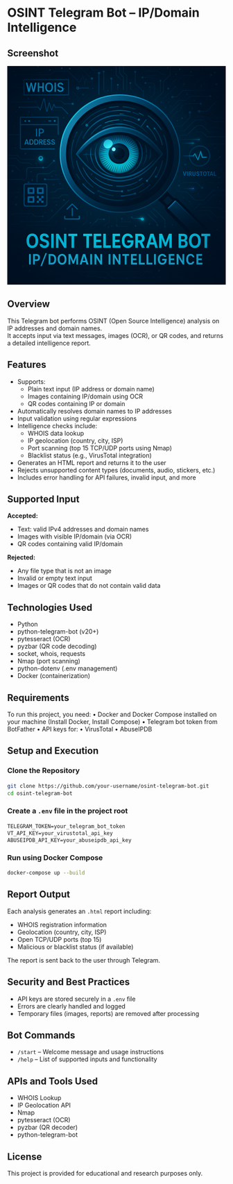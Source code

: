 # OSINT Telegram Bot – IP/Domain Intelligence
## Screenshot
![Bot Screenshot](screenshot.png)
## Overview

This Telegram bot performs OSINT (Open Source Intelligence) analysis on IP addresses and domain names.  
It accepts input via text messages, images (OCR), or QR codes, and returns a detailed intelligence report.

## Features

- Supports:
  - Plain text input (IP address or domain name)
  - Images containing IP/domain using OCR
  - QR codes containing IP or domain
- Automatically resolves domain names to IP addresses
- Input validation using regular expressions
- Intelligence checks include:
  - WHOIS data lookup
  - IP geolocation (country, city, ISP)
  - Port scanning (top 15 TCP/UDP ports using Nmap)
  - Blacklist status (e.g., VirusTotal integration)
- Generates an HTML report and returns it to the user
- Rejects unsupported content types (documents, audio, stickers, etc.)
- Includes error handling for API failures, invalid input, and more

## Supported Input

**Accepted:**
- Text: valid IPv4 addresses and domain names 
- Images with visible IP/domain (via OCR)
- QR codes containing valid IP/domain

**Rejected:**
- Any file type that is not an image
- Invalid or empty text input
- Images or QR codes that do not contain valid data

## Technologies Used

- Python
- python-telegram-bot (v20+)
- pytesseract (OCR)
- pyzbar (QR code decoding)
- socket, whois, requests
- Nmap (port scanning)
- python-dotenv (.env management)
- Docker (containerization)

## Requirements

To run this project, you need:
	•	Docker and Docker Compose installed on your machine
(Install Docker, Install Compose)
	•	Telegram bot token from BotFather
	•	API keys for:
	•	VirusTotal
	•	AbuseIPDB
## Setup and Execution

### Clone the Repository

```bash
git clone https://github.com/your-username/osint-telegram-bot.git
cd osint-telegram-bot
```

### Create a `.env` file in the project root

```env
TELEGRAM_TOKEN=your_telegram_bot_token
VT_API_KEY=your_virustotal_api_key
ABUSEIPDB_API_KEY=your_abuseipdb_api_key
```

### Run using Docker Compose

```bash
docker-compose up --build
```

## Report Output

Each analysis generates an `.html` report including:

- WHOIS registration information
- Geolocation (country, city, ISP)
- Open TCP/UDP ports (top 15)
- Malicious or blacklist status (if available)

The report is sent back to the user through Telegram.

## Security and Best Practices

- API keys are stored securely in a `.env` file
- Errors are clearly handled and logged
- Temporary files (images, reports) are removed after processing

## Bot Commands

- `/start` – Welcome message and usage instructions
- `/help` – List of supported inputs and functionality

## APIs and Tools Used

- WHOIS Lookup
- IP Geolocation API
- Nmap
- pytesseract (OCR)
- pyzbar (QR decoder)
- python-telegram-bot

## License

This project is provided for educational and research purposes only.
